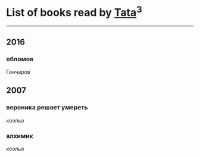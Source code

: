 # List of books read by [Tata](https://plus.google.com/117259578808269091662)<sup>3</sup>
---

## 2016

### обломов
Гончаров



## 2007

### вероника решает умереть
коэльо


### алхимик
коэльо



